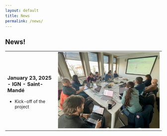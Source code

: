 ```yaml
---
layout: default
title: News
permalink: /news/
---
```


<h2> News!</h2>

<table width="60%">
    	<tr>
    	<td>
		<h3>January 23, 2025 - IGN - Saint-Mandé</h3>
		<ul>
			<li>Kick-off of the project </li>
		</ul>
	</td>
	<td><img src="/images/photo_kickoff-23jan25.jpg" width="100%" alt="Photo kick-off"></td>
  </tr>
<table>
